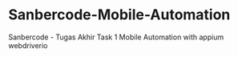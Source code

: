 # Sanbercode-Mobile-Automation
Sanbercode - Tugas Akhir Task 1 Mobile Automation with appium webdriverio
